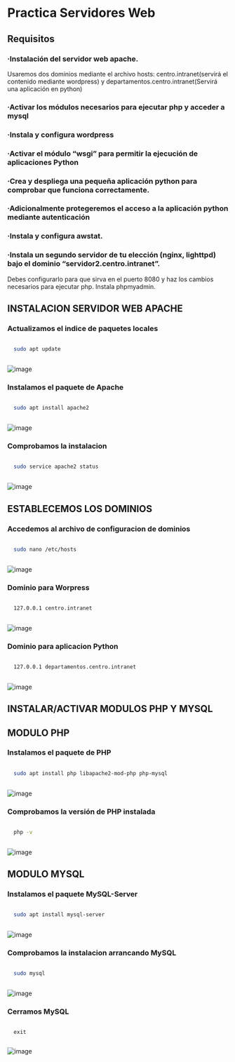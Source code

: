 # Practica Servidores Web

## Requisitos

### ·Instalación del servidor web apache. 

Usaremos dos dominios mediante el archivo hosts: centro.intranet(servirá el contenido mediante wordpress) y departamentos.centro.intranet(Servirá una aplicación en python)

### ·Activar los módulos necesarios para ejecutar php y acceder a mysql

### ·Instala y configura wordpress

### ·Activar el módulo “wsgi” para permitir la ejecución de aplicaciones Python

### ·Crea y despliega una pequeña aplicación python para comprobar que funciona correctamente.

### ·Adicionalmente protegeremos el acceso a la aplicación python mediante autenticación

### ·Instala y configura awstat.

### ·Instala un segundo servidor de tu elección (nginx, lighttpd) bajo el dominio “servidor2.centro.intranet”. 

Debes configurarlo para que sirva en el puerto 8080 y haz los cambios necesarios para ejecutar php. Instala phpmyadmin.

## INSTALACION SERVIDOR WEB APACHE

### Actualizamos el indice de paquetes locales
```bash

  sudo apt update
  
```

![image](https://user-images.githubusercontent.com/97993778/204223325-79071d0a-82d5-4cb5-9da4-65c4eb7e9b92.png)

### Instalamos el paquete de Apache

```bash

  sudo apt install apache2
  
```

![image](https://user-images.githubusercontent.com/97993778/204224141-79ab35e8-cd34-4576-947e-6cbd8fa6be79.png)

### Comprobamos la instalacion


```bash

  sudo service apache2 status
  
```

![image](https://user-images.githubusercontent.com/97993778/204227414-54679f99-e68d-4ffc-97ec-84147f475ddb.png)

## ESTABLECEMOS LOS DOMINIOS

### Accedemos al archivo de configuracion de dominios

```bash

  sudo nano /etc/hosts
  
```
![image](https://user-images.githubusercontent.com/97993778/204232153-d1e741f1-7afb-430a-b790-043e51b7e2e0.png)

### Dominio para Worpress

```bash

  127.0.0.1 centro.intranet
  
```
![image](https://user-images.githubusercontent.com/97993778/204232381-8803156d-b372-436b-ae3e-2df5098670f3.png)

### Dominio para aplicacion Python

```bash

  127.0.0.1 departamentos.centro.intranet
  
```
![image](https://user-images.githubusercontent.com/97993778/204232703-1e81e2b7-6e24-4171-9405-352f54deaa2b.png)

## INSTALAR/ACTIVAR MODULOS PHP Y MYSQL

## MODULO PHP

### Instalamos el paquete de PHP

```bash

  sudo apt install php libapache2-mod-php php-mysql
  
```

![image](https://user-images.githubusercontent.com/97993778/204229907-f0269ea0-fb49-4bf5-bb83-b3556a4069ee.png)

### Comprobamos la versión de PHP instalada

```bash

  php -v
  
```

![image](https://user-images.githubusercontent.com/97993778/204230314-e2a6566e-5da4-4b0c-8cce-39e48dcec18e.png)

## MODULO MYSQL

### Instalamos el paquete MySQL-Server

```bash

  sudo apt install mysql-server
  
```

![image](https://user-images.githubusercontent.com/97993778/204230600-feabc004-cbd0-4bf1-8993-557560ed52f4.png)

### Comprobamos la instalacion arrancando MySQL

```bash

  sudo mysql
  
```
![image](https://user-images.githubusercontent.com/97993778/204230845-adc440ee-7d2e-4bc3-90d9-7c4f4c2b0f07.png)

### Cerramos MySQL

```mysql

  exit
  
```
![image](https://user-images.githubusercontent.com/97993778/204231203-206746cf-ae39-4eba-b50d-b2d5580f9c98.png)





